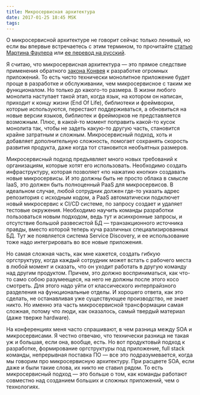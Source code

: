 ```yaml
---
title: Микросервисная архитектура
date: 2017-01-25 18:45 MSK
tags:
---
```


О микросервисной архитектуре не говорит сейчас только ленивый, но если вы впервые встречаетесь с этим термином, то
прочитайте [статью Мартина Фаулера](https://martinfowler.com/articles/microservices.html) или
[ее перевод на русский](https://habrahabr.ru/post/249183/).

<!-- more -->

Я считаю, что микросервисная архитектура — это прямое следствие применения обратного
[закона Конвея](http://evtuhovich.ru/blog/2016/10/05/conways-law/) к разработке огромных приложений. То есть чисто
технически монолитное приложение будет проще в разработке и обслуживании, чем микросервисное с таким же функционалом. Но
только до какого-то размера. В жизни любого монолита наступает такой этап, когда язык, на котором он написан, приходит к
концу жизни (End Of Life), библиотеки и фреймворки, которые используются, перестают поддерживаться, а обновиться на
новые версии языков, библиотек и фрейморков не представляется возможным. Плюс, в какой-то момент поправить какой-то
кусок монолита так, чтобы не задеть какую-то другую часть, становится крайне затратным и сложным. Микросервисный подход,
хоть и добавляет дополнительную сложность, помогает сохранять скорость развития продукта, даже когда тот становится
необъятных размеров.

Микросервисный подход предъявляет много новых требований к организациям, которые хотят его использовать. Необходимо
создать инфраструктуру, которая позволяет «по нажатию кнопки» создавать новые микросервисы. И это должны быть не просто
облака в смысле IaaS, это должен быть полноценный PaaS для микросервисов. В идеальном случае, любой сотрудник должен
где-то указать адрес репозитория с исходным кодом, а PaaS автоматически подключет новый микросервис к CI/CD системе, по
запросу создает и удаляет тестовые окружения. Необходимо научить команды разработки пользоваться новым подходом, ведь
тут и асинхронные запросы, и отсутствие большой развесистой БД — транзакционного источника правды, вместо которой теперь
куча различных специализированных БД. Тут же появляется система Service Discovery, и ее использование тоже надо
интегрировать во все новые приложения.

Но самая сложная часть, как мне кажется, создать гибкую оргструктуру, когда каждый сотрудник может встать с рабочего
места в любой момент и сказать, что он уходит работать в другую команду над другим продуктом. Причем, это должно
восприниматься, как что-то само собою разумеещеся, на него не должны после этого косо смотреть. Для этого надо уйти от
классического интерпрайзного разделения на функциональные отделы. И хорошего ответа, как это сделать, не останавливая
уже существующее производство, не знает никто. Но именно эта часть микросервисной трансформации самая сложная, потому
что люди, как оказалось, самый твердый материал (даже тверже hardware).

На конференциях меня часто спрашивают, в чем разница между SOA и микросервисами. Я честно отвечаю, что технически
разница не такая уж и большая, если она, вообще, есть. Но вот продуктовый подход к разработке, формирование оргструктуры
под приложение, full stack команды, непрерывная поставка ПО — все это подразумевается, когда мы говорим про
микросервисную архитектуру. При расцвете SOA, если даже и были такие слова, их никто не ставил рядом. То есть
микросервисный подход — это больше о том, как команды работают совместно над созданием больших и сложных приложений, чем
о технологиях.
